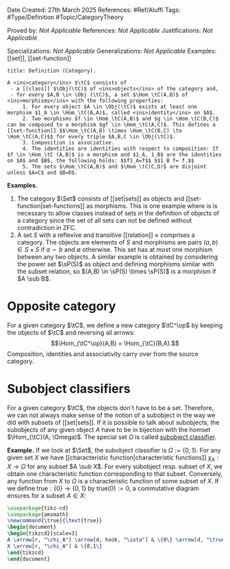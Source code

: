<div class="topSpace"></div>

Date Created: 27th March 2025
References: #Ref/Aluffi 
Tags: #Type/Definition #Topic/CategoryTheory

Proved by: <i>Not Applicable</i>
References: <i>Not Applicable</i>
Justifications: <i>Not Applicable</i>

Specializations: <i>Not Applicable</i>
Generalizations: <i>Not Applicable</i>
Examples: [[set]], [[set-function]]

``` ad-Definition
title: Definition (Category).

A <ins>category</ins> $\tC$ consists of
 - a [[class]] $\Obj(\tC)$ of <ins>objects</ins> of the category and,
 - for every $A,B \in \Obj (\tC)$, a set $\Hom_\tC(A,B)$ of <ins>morphisms</ins> with the following properties:
	 1. For every object $A \in \Obj(\tC)$ exists at least one morphism $1_A \in \Hom_\tC(A,A)$, called <ins>identity</ins> on $A$.
	 2. Two morphisms $f \in \Hom_\tC(A,B)$ and $g \in \Hom_\tC(B,C)$ can be composed to a morphism $gf \in \Hom_\tC(A,C)$. This defines a [[set-function]] $$\Hom_\tC(A,B) \times \Hom_\tC(B,C) \to \Hom_\tC(A,C)$$ for every triple $A,B,C \in \Obj(\tC)$.
	 3. Composition is associative.
	 4. The identities are identities with respect to composition: If $f \in \Hom_\tC (A,B)$ is a morphism and $1_A, 1_B$ are the identities on $A$ and $B$, the following holds: $$f1_A=f$$ $$1_B f= f.$$
	 5. The sets $\Hom_\tC(A,B)$ and $\Hom_\tC(C,D)$ are disjoint unless $A=C$ and $B=D$.

```
**Examples.**
1. The category $\Set$ consists of [[set|sets]] as objects and [[set-function|set-functions]] as morphisms. This is one example where is is necessary to allow classes instead of sets in the definition of objects of a category since the set of all sets can not be defined without contradiction in ZFC.
2. A set $S$ with a reflexive and transitive [[relation]] $\approx$ comprises a category. The objects are elements of $S$ and morphisms are pairs $(a,b) \in S \times S$ if $a \sim b$ and $\emptyset$ otherwise. This set has at most one morphism between any two objects. A similar example is obtained by considering the power set $\sP(S)$ as object and defining morphisms similar with the subset relation, so $(A,B) \in \sP(S) \times \sP(S)$ is a morphism if $A \sub B$. 

# Opposite category

For a given category $\tC$, we define a new category $\tC^\op$ by keeping the objects of $\tC$ and reversing all arrows: $$\Hom_{\tC^\op}(A,B) = \Hom_{\tC}(B,A).$$ Composition, identities and associativity carry over from the source category.

# Subobject classifiers

For a given category $\tC$, the objects don't have to be a set. Therefore, we can not always make sense of the notion of a subobject in the way we did with subsets of [[set|sets]]. If it is possible to talk about subobjects, the subobjects of any given object $A$ have to be in bijection with the homset $\Hom_{\tC}(A, \Omega)$. The special set $\Omega$ is called <ins>subobject classifier</ins>.

**Example.**
If we look at $\Set$, the subobject classifier is $\Omega := \{0,1\}$. For any given set $X$ we have [[characteristic function|characteristic functions]] $\chi_A: X \to \Omega$ for any subset $A \sub X$.  For every subobject resp. subset of $X$, we obtain one characteristic function corresponding to that subset. Conversely, any function from $X$ to $\Omega$ is a characteristic function of some subset of $X$. If we define $\text{true}: \{0\} \to \{0,1\}$ by $\text{true}(0):=0$, a commutative diagram ensures for a subset $A \in X$:
```tikz
\usepackage{tikz-cd}
\usepackage{amsmath}
\newcommand{\true}{\text{true}}
\begin{document}
\begin{tikzcd}[scale=3]
A \arrow[r, "\chi_A"] \arrow[d, hook, "\iota"] & \{0\} \arrow[d, "\true"]\\
X \arrow[r, "\chi_A"] & \{0,1\}
\end{tikzcd}
\end{document}
```